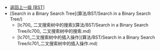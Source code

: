 - [返回上一级 [BST]](算法/BST/)
- [Search in a Binary Search Tree](算法/BST/Search in a Binary Search Tree/)
  - [lc700_ 二叉搜索树中的搜索](算法/BST/Search in a Binary Search Tree/lc700_ 二叉搜索树中的搜索.md)
  - [lc701_二叉搜索树中的插入操作](算法/BST/Search in a Binary Search Tree/lc701_二叉搜索树中的插入操作.md)
